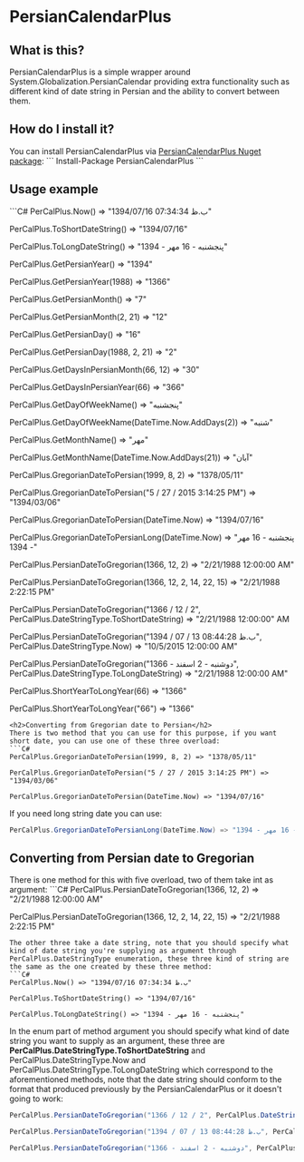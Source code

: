 # PersianCalendarPlus
<h2>What is this?</h2>
PersianCalendarPlus is a simple wrapper around System.Globalization.PersianCalendar providing extra functionality such as different kind of date string in Persian and the ability to convert between them.
<h2>How do I install it?</h2>
You can install PersianCalendarPlus via <a href="https://www.nuget.org/packages/PersianCalendarPlus/">PersianCalendarPlus Nuget package</a>:
```
Install-Package PersianCalendarPlus 
```
<h2>Usage example</h2>
```C#
PerCalPlus.Now() => "1394/07/16 07:34:34 ب.ظ"

PerCalPlus.ToShortDateString() => "1394/07/16"

PerCalPlus.ToLongDateString() => "پنجشنبه - 16 مهر - 1394"



PerCalPlus.GetPersianYear() => "1394"

PerCalPlus.GetPersianYear(1988) => "1366"

PerCalPlus.GetPersianMonth() => "7"

PerCalPlus.GetPersianMonth(2, 21) => "12"

PerCalPlus.GetPersianDay() => "16"

PerCalPlus.GetPersianDay(1988, 2, 21) => "2"

PerCalPlus.GetDaysInPersianMonth(66, 12) => "30"

PerCalPlus.GetDaysInPersianYear(66) => "366"

PerCalPlus.GetDayOfWeekName() => "پنجشنبه"

PerCalPlus.GetDayOfWeekName(DateTime.Now.AddDays(2)) => "شنبه"

PerCalPlus.GetMonthName() => "مهر"

PerCalPlus.GetMonthName(DateTime.Now.AddDays(21)) => "آبان"



PerCalPlus.GregorianDateToPersian(1999, 8, 2) => "1378/05/11"

PerCalPlus.GregorianDateToPersian("5 / 27 / 2015 3:14:25 PM") => "1394/03/06"

PerCalPlus.GregorianDateToPersian(DateTime.Now) => "1394/07/16"

PerCalPlus.GregorianDateToPersianLong(DateTime.Now) => "پنجشنبه - 16 مهر - 1394"



PerCalPlus.PersianDateToGregorian(1366, 12, 2) => "2/21/1988 12:00:00 AM"

PerCalPlus.PersianDateToGregorian(1366, 12, 2, 14, 22, 15) => "2/21/1988 2:22:15 PM"

PerCalPlus.PersianDateToGregorian("1366 / 12 / 2", PerCalPlus.DateStringType.ToShortDateString) => "2/21/1988 12:00:00" AM

PerCalPlus.PersianDateToGregorian("1394 / 07 / 13 08:44:28 ب.ظ", PerCalPlus.DateStringType.Now) => "10/5/2015 12:00:00 AM"

PerCalPlus.PersianDateToGregorian("دوشنبه - 2 اسفند - 1366", PerCalPlus.DateStringType.ToLongDateString) => "2/21/1988 12:00:00 AM"



PerCalPlus.ShortYearToLongYear(66) => "1366"

PerCalPlus.ShortYearToLongYear("66") => "1366"

```
<h2>Converting from Gregorian date to Persian</h2>
There is two method that you can use for this purpose, if you want short date, you can use one of these three overload:
```C#
PerCalPlus.GregorianDateToPersian(1999, 8, 2) => "1378/05/11"

PerCalPlus.GregorianDateToPersian("5 / 27 / 2015 3:14:25 PM") => "1394/03/06"

PerCalPlus.GregorianDateToPersian(DateTime.Now) => "1394/07/16"
```
If you need long string date you can use:

```C# 
PerCalPlus.GregorianDateToPersianLong(DateTime.Now) => "پنجشنبه - 16 مهر - 1394"
```

<h2>Converting from Persian date to Gregorian</h2>
There is one method for this with five overload, two of them take int as argument:
```C#
PerCalPlus.PersianDateToGregorian(1366, 12, 2) => "2/21/1988 12:00:00 AM"

PerCalPlus.PersianDateToGregorian(1366, 12, 2, 14, 22, 15) => "2/21/1988 2:22:15 PM"
```
The other three take a date string, note that you should specify what kind of date string you're supplying as argument through PerCalPlus.DateStringType enumeration, these three kind of string are the same as the one created by these three method:
```C#
PerCalPlus.Now() => "1394/07/16 07:34:34 ب.ظ"

PerCalPlus.ToShortDateString() => "1394/07/16"

PerCalPlus.ToLongDateString() => "پنجشنبه - 16 مهر - 1394"
```
In the enum part of method argument you should specify what kind of date string you want to supply as an argument, these three are <strong>PerCalPlus.DateStringType.ToShortDateString</strong> and PerCalPlus.DateStringType.Now and PerCalPlus.DateStringType.ToLongDateString which correspond to the aforementioned methods, note that the date string should conform to the format that produced previously by the PersianCalendarPlus or it doesn't going to work:
```C#
PerCalPlus.PersianDateToGregorian("1366 / 12 / 2", PerCalPlus.DateStringType.ToShortDateString) => "2/21/1988 12:00:00" AM

PerCalPlus.PersianDateToGregorian("1394 / 07 / 13 08:44:28 ب.ظ", PerCalPlus.DateStringType.Now) => "10/5/2015 12:00:00 AM"

PerCalPlus.PersianDateToGregorian("دوشنبه - 2 اسفند - 1366", PerCalPlus.DateStringType.ToLongDateString) => "2/21/1988 12:00:00 AM"
```

